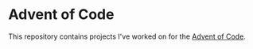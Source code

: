 # Advent of Code
This repository contains projects I've worked on for the [Advent of Code](https://adventofcode.com/).
